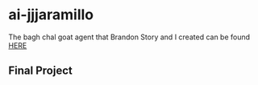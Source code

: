 # ai-jjjaramillo

The bagh chal goat agent that Brandon Story and I created can be found [HERE](https://github.com/JariahJ/ai-jjjaramillo/blob/master/baghchal/sidehugginggoat.py)

## Final Project
